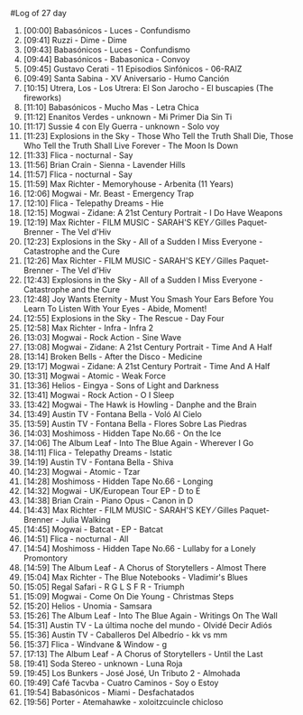 #Log of 27 day

1. [00:00] Babasónicos - Luces - Confundismo
1. [09:41] Ruzzi - Dime - Dime
1. [09:43] Babasónicos - Luces - Confundismo
1. [09:44] Babasónicos - Babasonica - Convoy
1. [09:45] Gustavo Cerati - 11 Episodios Sinfónicos - 06-RAIZ
1. [09:49] Santa Sabina - XV Aniversario - Humo Canción
1. [10:15] Utrera, Los - Los Utrera: El Son Jarocho - El buscapies (The fireworks)
1. [11:10] Babasónicos - Mucho Mas - Letra Chica
1. [11:12] Enanitos Verdes - unknown - Mi Primer Dia Sin Ti
1. [11:17] Sussie 4 con Ely Guerra - unknown - Solo voy
1. [11:23] Explosions in the Sky - Those Who Tell the Truth Shall Die, Those Who Tell the Truth Shall Live Forever - The Moon Is Down
1. [11:33] Flica - nocturnal - Say
1. [11:56] Brian Crain - Sienna - Lavender Hills
1. [11:57] Flica - nocturnal - Say
1. [11:59] Max Richter - Memoryhouse - Arbenita (11 Years)
1. [12:06] Mogwai - Mr. Beast - Emergency Trap
1. [12:10] Flica - Telepathy Dreams - Hie
1. [12:15] Mogwai - Zidane: A 21st Century Portrait - I Do Have Weapons
1. [12:19] Max Richter - FILM MUSIC - SARAH'S KEY ⁄ Gilles Paquet-Brenner - The Vel d'Hiv
1. [12:23] Explosions in the Sky - All of a Sudden I Miss Everyone - Catastrophe and the Cure
1. [12:26] Max Richter - FILM MUSIC - SARAH'S KEY ⁄ Gilles Paquet-Brenner - The Vel d'Hiv
1. [12:43] Explosions in the Sky - All of a Sudden I Miss Everyone - Catastrophe and the Cure
1. [12:48] Joy Wants Eternity - Must You Smash Your Ears Before You Learn To Listen With Your Eyes - Abide, Moment!
1. [12:55] Explosions in the Sky - The Rescue - Day Four
1. [12:58] Max Richter - Infra - Infra 2
1. [13:03] Mogwai - Rock Action - Sine Wave
1. [13:08] Mogwai - Zidane: A 21st Century Portrait - Time And A Half
1. [13:14] Broken Bells - After the Disco - Medicine
1. [13:17] Mogwai - Zidane: A 21st Century Portrait - Time And A Half
1. [13:31] Mogwai - Atomic - Weak Force
1. [13:36] Helios - Eingya - Sons of Light and Darkness
1. [13:41] Mogwai - Rock Action - O I Sleep
1. [13:42] Mogwai - The Hawk is Howling - Danphe and the Brain
1. [13:49] Austin TV - Fontana Bella - Voló Al Cielo
1. [13:59] Austin TV - Fontana Bella - Flores Sobre Las Piedras
1. [14:03] Moshimoss - Hidden Tape No.66 - On the Ice
1. [14:06] The Album Leaf - Into The Blue Again - Wherever I Go
1. [14:11] Flica - Telepathy Dreams - Istatic
1. [14:19] Austin TV - Fontana Bella - Shiva
1. [14:23] Mogwai - Atomic - Tzar
1. [14:28] Moshimoss - Hidden Tape No.66 - Longing
1. [14:32] Mogwai - UK/European Tour EP - D to E
1. [14:38] Brian Crain - Piano Opus - Canon in D
1. [14:43] Max Richter - FILM MUSIC - SARAH'S KEY ⁄ Gilles Paquet-Brenner - Julia Walking
1. [14:45] Mogwai - Batcat - EP - Batcat
1. [14:51] Flica - nocturnal - All
1. [14:54] Moshimoss - Hidden Tape No.66 - Lullaby for a Lonely Promontory
1. [14:59] The Album Leaf - A Chorus of Storytellers - Almost There
1. [15:04] Max Richter - The Blue Notebooks - Vladimir's Blues
1. [15:05] Regal Safari - R G L S F R - Triumph
1. [15:09] Mogwai - Come On Die Young - Christmas Steps
1. [15:20] Helios - Unomia - Samsara
1. [15:26] The Album Leaf - Into The Blue Again - Writings On The Wall
1. [15:31] Austin TV - La última noche del mundo - Olvidé Decir Adiós
1. [15:36] Austin TV - Caballeros Del Albedrío - kk vs mm
1. [15:37] Flica - Windvane & Window - g
1. [17:13] The Album Leaf - A Chorus of Storytellers - Until the Last
1. [19:41] Soda Stereo - unknown - Luna Roja
1. [19:45] Los Bunkers - José José, Un Tributo 2 - Almohada
1. [19:49] Café Tacvba - Cuatro Caminos - Soy o Estoy
1. [19:54] Babasónicos - Miami - Desfachatados
1. [19:56] Porter - Atemahawke - xoloitzcuincle chicloso
